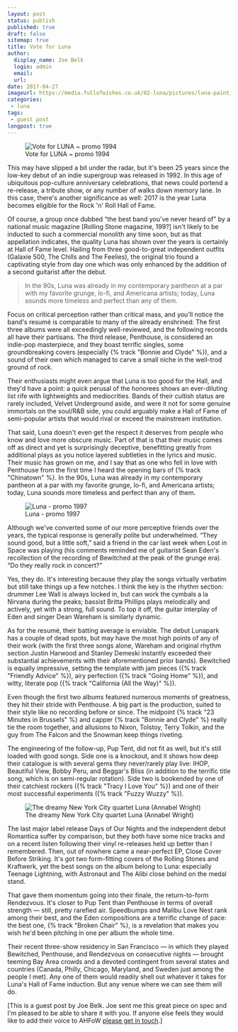 ```yaml
---
layout: post
status: publish
published: true
draft: false
sitemap: true
title: Vote for Luna
author:
  display_name: Joe Belk
  login: admin
  email:
  url:
date: 2017-04-27
imageurl: https://media.fullofwishes.co.uk/02-luna/pictures/luna-painting-by-annabel-wright.jpg
categories:
 - luna
tags:
 - guest post
longpost: true
---
```

<figure class="caption aligncenter"><img src="https://media.fullofwishes.co.uk/02-luna/pictures/luna_promo_1994_b.jpg" alt="Vote for LUNA ~ promo 1994" /><figcaption class="caption-text">Vote for LUNA ~ promo 1994</figcaption></figure>

<p class="lead">This may have slipped a bit under the radar, but it's been 25 years since the low-key debut of an indie supergroup was released in 1992. In this age of ubiquitous pop-culture anniversary celebrations, that news could portend a re-release, a tribute show, or any number of walks down memory lane. In this case, there's another significance as well: 2017 is the year Luna becomes eligible for the Rock 'n' Roll Hall of Fame.</p>

<p>Of course, a group once dubbed &ldquo;the best band you've never heard of&rdquo; by a national music magazine [Rolling Stone magazine, 199?] isn't likely to be inducted to such a commercial monolith any time soon, but as that appellation indicates, the quality Luna has shown over the years is certainly at Hall of Fame level. Hailing from three good-to-great independent outfits (Galaxie 500, The Chills and The Feelies), the original trio found a captivating style from day one which was only enhanced by the addition of a second guitarist after the debut.</p>

<div class="col-md-6 pull-right"><blockquote>In the 90s, Luna was already in my contemporary pantheon at a par with my favorite grunge, lo-fi, and Americana artists; today, Luna sounds more timeless and perfect than any of them.</blockquote></div>

<p>Focus on critical perception rather than critical mass, and you'll notice the band's resum&eacute; is comparable to many of the already enshrined: The first three albums were all exceedingly well-reviewed, and the following records all have their partisans. The third release, Penthouse, is considered an indie-pop masterpiece, and they boast terrific singles, some groundbreaking covers (especially {% track "Bonnie and Clyde" %}), and a sound of their own which managed to carve a small niche in the well-trod ground of rock.</p>

<p>Their enthusiasts might even argue that Luna is too good for the Hall, and they'd have a point: a quick perusal of the honorees shows an ever-diluting list rife with lightweights and mediocrities. Bands of their cultish status are rarely included, Velvet Underground aside, and were it not for some genuine immortals on the soul/R&B side, you could arguably make a Hall of Fame of semi-popular artists that would rival or exceed the mainstream institution.</p>
<!--more-->

<p>That said, Luna doesn't even get the respect it deserves from people who know and love more obscure music. Part of that is that their music comes off as direct and yet is surprisingly deceptive, benefitting greatly from additional plays as you notice layered subtleties in the lyrics and music. Their music has grown on me, and I say that as one who fell in love with Penthouse from the first time I heard the opening bars of {% track "Chinatown" %}. In the 90s, Luna was already in my contemporary pantheon at a par with my favorite grunge, lo-fi, and Americana artists; today, Luna sounds more timeless and perfect than any of them.</p>

<div class="col-md-6 pull-right"><figure class="caption aligncenter"><img src="https://media.fullofwishes.co.uk/02-luna/pictures/luna_promo_1997_b.jpg" alt="Luna - promo 1997" /><figcaption class="caption-text">Luna - promo 1997</figcaption></figure></div>

<p>Although we've converted some of our more perceptive friends over the years, the typical response is generally polite but underwhelmed. &ldquo;They sound good, but a little soft,&rdquo; said a friend in the car last week when Lost in Space was playing (his comments reminded me of guitarist Sean Eden's recollection of the recording of Bewitched at the peak of the grunge era). &ldquo;Do they really rock in concert?&rdquo;</p>

<p>Yes, they do. It's interesting because they play the songs virtually verbatim but still take things up a few notches. I think the key is the rhythm section: drummer Lee Wall is always locked in, but can work the cymbals a la Nirvana during the peaks; bassist Britta Phillips plays melodically and actively, yet with a strong, full sound. To top it off, the guitar interplay of Eden and singer Dean Wareham is similarly dynamic.</p>

<p>As for the resum&eacute;, their batting average is enviable. The debut Lunapark has a couple of dead spots, but may have the most high points of any of their work (with the first three songs alone, Wareham and original rhythm section Justin Harwood and Stanley Demeski instantly exceeded their substantial achievements with their aforementioned prior bands). Bewitched is equally impressive, setting the template with jam pieces ({% track "Friendly Advice" %}), airy perfection ({% track "Going Home" %}), and witty, literate pop ({% track "California (All the Way)" %}).</p>

<p>Even though the first two albums featured numerous moments of greatness, they hit their stride with Penthouse. A big part is the production, suited to their style like no recording before or since. The midpoint {% track "23 Minutes in Brussels" %} and capper {% track "Bonnie and Clyde" %} really tie the room together, and allusions to Nixon, Tolstoy, Terry Tolkin, and the guy from The Falcon and the Snowman keep things riveting.</p>

<p>The engineering of the follow-up, Pup Tent, did not fit as well, but it's still loaded with good songs. Side one is a knockout, and it shows how deep their catalogue is with several gems they never/rarely play live: IHOP, Beautiful View, Bobby Peru, and Beggar's Bliss (in addition to the terrific title song, which is on semi-regular rotation). Side two is bookended by one of their catchiest rockers ({% track "Tracy I Love You" %}) and one of their most successful experiments ({% track "Fuzzy Wuzzy" %}).</p>

<figure class="caption aligncenter"><img src="https://media.fullofwishes.co.uk/02-luna/pictures/luna-painting-by-annabel-wright.jpg" alt="The dreamy New York City quartet Luna (Annabel Wright)" /><figcaption class="caption-text">The dreamy New York City quartet Luna (Annabel Wright)</figcaption></figure>

<p>The last major label release Days of Our Nights and the independent debut Romantica suffer by comparison, but they both have some nice tracks and on a recent listen following their vinyl re-releases held up better than I remembered. Then, out of nowhere came a near-perfect EP, Close Cover Before Striking. It's got two form-fitting covers of the Rolling Stones and Kraftwerk, yet the best songs on the album belong to Luna: especially Teenage Lightning, with Astronaut and The Alibi close behind on the medal stand.</p>

<p>That gave them momentum going into their finale, the return-to-form Rendezvous. It's closer to Pup Tent than Penthouse in terms of overall strength &mdash; still, pretty rarefied air. Speedbumps and Malibu Love Nest rank among their best, and the Eden compositions are a terrific change of pace: the best one, {% track "Broken Chair" %}, is a revelation that makes you wish he'd been pitching in one per album the whole time.</p>

<p>Their recent three-show residency in San Francisco &mdash; in which they played Bewitched, Penthouse, and Rendezvous on consecutive nights &mdash; brought teeming Bay Area crowds and a devoted contingent from several states and countries (Canada, Philly, Chicago, Maryland, and Sweden just among the people I met). Any one of them would readily shell out whatever it takes for Luna's Hall of Fame induction. But any venue where we can see them will do.</p>

<p class="text-muted">[This is a guest post by Joe Belk. Joe sent me this great piece on spec and I'm pleased to be able to share it with you. If anyone else feels they would like to add their voice to AHFoW <a href="/about/">please get in touch</a>.]</p>
